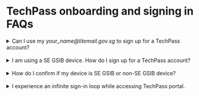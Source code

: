 # TechPass onboarding and signing in FAQs

<details><summary>Can I use my <em>your_name<span>@</span>litemail.gov.sg</em> to sign up for a TechPass account?</summary>

No. As LiteMail accounts can't receive emails outside your agency, you will not receive emails from TechPass. So upgrade to a standard mailbox before signing up for TechPass. Format of a standard, organisational email address of a public officer is *your_name<span>@</span>agency.gov.sg*.

</details><br>

<details><summary>I am using a SE GSIB device. How do I sign up for a TechPass account?</summary>

If you are using a SE GSIB device:

1. Create a [service request](https://go.gov.sg/seed-techpass-support) to get your TechPass account.

2. In **Ticket Request Type**, select **Service Request** and choose **Create TechPass account for Secured Email GSIB users**.
3. When prompted to confirm, if you are a Secured Email (SE) GSIB user, select **Yes**.

> **Note**:
> It takes 3 business days for us to provision a TechPass account for a SE GSIB user. For more information on SE-GSIB device, refer to the [Glossary](glossary).

</details><br>

<details><summary>How do I confirm if my device is SE GSIB or non-SE GSIB device?</summary>


If you are using a SE GSIB device, you need to use your PS-Card to authenticate. If you are using a non-SE GSIB device, every time you log in to your device, you need to enter your BitLocker PIN.

</details><br>

<details><summary>I experience an infinite sign-in loop while accessing TechPass portal.</summary>


If you experience an infinite sign-in loop while signing in to the TechPass portal, please clear your cache. 


</details><br>

